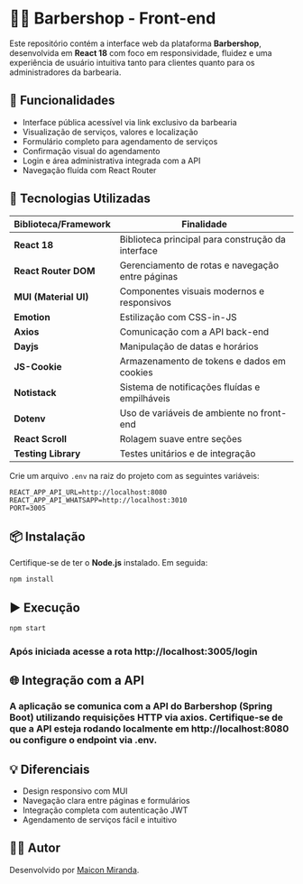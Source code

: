 # 💇‍♂️ Barbershop - Front-end

Este repositório contém a interface web da plataforma **Barbershop**, desenvolvida em **React 18** com foco em responsividade, fluidez e uma experiência de usuário intuitiva tanto para clientes quanto para os administradores da barbearia.

## 🚀 Funcionalidades

- Interface pública acessível via link exclusivo da barbearia
- Visualização de serviços, valores e localização
- Formulário completo para agendamento de serviços
- Confirmação visual do agendamento
- Login e área administrativa integrada com a API
- Navegação fluída com React Router

## 🧰 Tecnologias Utilizadas

| Biblioteca/Framework  | Finalidade                                        |
| --------------------- | ------------------------------------------------- |
| **React 18**          | Biblioteca principal para construção da interface |
| **React Router DOM**  | Gerenciamento de rotas e navegação entre páginas  |
| **MUI (Material UI)** | Componentes visuais modernos e responsivos        |
| **Emotion**           | Estilização com CSS-in-JS                         |
| **Axios**             | Comunicação com a API back-end                    |
| **Dayjs**             | Manipulação de datas e horários                   |
| **JS-Cookie**         | Armazenamento de tokens e dados em cookies        |
| **Notistack**         | Sistema de notificações fluídas e empilháveis     |
| **Dotenv**            | Uso de variáveis de ambiente no front-end         |
| **React Scroll**      | Rolagem suave entre seções                        |
| **Testing Library**   | Testes unitários e de integração                  |

Crie um arquivo `.env` na raiz do projeto com as seguintes variáveis:

```env
REACT_APP_API_URL=http://localhost:8080
REACT_APP_API_WHATSAPP=http://localhost:3010
PORT=3005
```

## 📦 Instalação

Certifique-se de ter o **Node.js** instalado. Em seguida:

```bash
npm install
```

## ▶️ Execução

```bash
npm start
```

### Após iniciada acesse a rota http://localhost:3005/login

## 🌐 Integração com a API

### A aplicação se comunica com a API do Barbershop (Spring Boot) utilizando requisições HTTP via axios. Certifique-se de que a API esteja rodando localmente em http://localhost:8080 ou configure o endpoint via .env.

## 💡 Diferenciais

- Design responsivo com MUI
- Navegação clara entre páginas e formulários
- Integração completa com autenticação JWT
- Agendamento de serviços fácil e intuitivo

## 🙋‍♂️ Autor

Desenvolvido por [Maicon Miranda](https://github.com/M4ic0n-Mir4nda).
